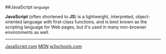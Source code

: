  ##JavaScript <small>language</small>

**JavaScript** (often shortened to **JS**) is a lightweight, interpreted, 
object-oriented language with first-class functions, and is best known as the 
scripting language for Web pages, but it's used in many non-browser 
environments as well. 

<hr>

<div class="button-group small align-right">
  <a class="button js" href="https://www.javascript.com/"><i class="fab fa-js-square"></i> JavaScript<span class="com">.com</span></a>
  <a class="button mdn" href="https://developer.mozilla.org/en-US/docs/Web/JavaScript/About_JavaScript"><i class="fas fa-book"></i> MDN</a>
  <a class="button w3schools" href="https://www.w3schools.com/js/"><i class="fas fa-book"></i> w3schools<span class="com">.com</span></a>
</div>
